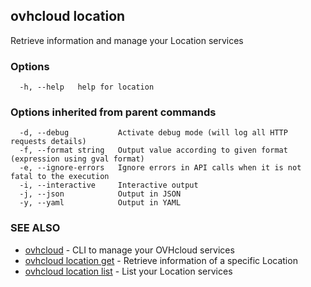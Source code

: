 ## ovhcloud location

Retrieve information and manage your Location services

### Options

```
  -h, --help   help for location
```

### Options inherited from parent commands

```
  -d, --debug           Activate debug mode (will log all HTTP requests details)
  -f, --format string   Output value according to given format (expression using gval format)
  -e, --ignore-errors   Ignore errors in API calls when it is not fatal to the execution
  -i, --interactive     Interactive output
  -j, --json            Output in JSON
  -y, --yaml            Output in YAML
```

### SEE ALSO

* [ovhcloud](ovhcloud.md)	 - CLI to manage your OVHcloud services
* [ovhcloud location get](ovhcloud_location_get.md)	 - Retrieve information of a specific Location
* [ovhcloud location list](ovhcloud_location_list.md)	 - List your Location services

